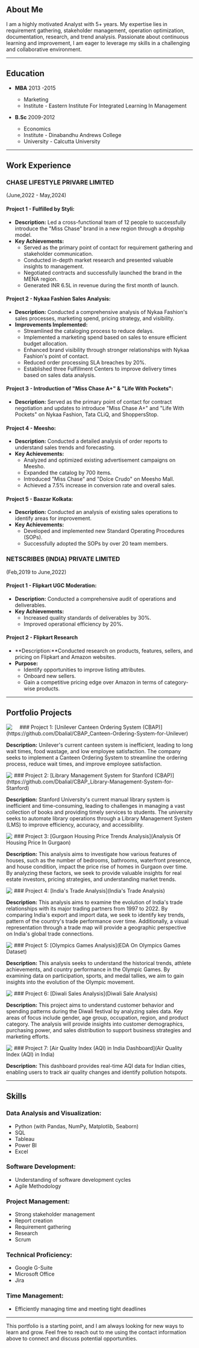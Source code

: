 ## **About Me**

I am a highly motivated Analyst with 5+ years. My expertise lies in requirement gathering, stakeholder management, operation optimization, documentation, research, and trend analysis. Passionate about continuous learning and improvement, I am eager to leverage my skills in a challenging and collaborative environment.

---

## **Education**

* **MBA**  2013 -2015
    - Marketing     
    - Institute - Eastern Institute For Integrated Learning In Management

* **B.Sc**  2009-2012 
    - Economics    
    - Institute - Dinabandhu Andrews College
    - University - Calcutta University

---

## **Work Experience**

### **CHASE LIFESTYLE PRIVARE LIMITED** 
(June,2022 - May,2024)
  
#### Project 1 - Fulfilled by Styli:
  * **Description:** Led a cross-functional team of 12 people to successfully introduce the "Miss Chase" brand in a new region through a dropship model.
  * **Key Achievements:**
      * Served as the primary point of contact for requirement gathering and stakeholder communication.
      * Conducted in-depth market research and presented valuable insights to management.
      * Negotiated contracts and successfully launched the brand in the MENA region.
      * Generated INR 6.5L in revenue during the first month of launch.

#### Project 2 - Nykaa Fashion Sales Analysis:
  * **Description:** Conducted a comprehensive analysis of Nykaa Fashion's sales processes, marketing spend, pricing strategy, and visibility.
  * **Improvements Implemented:**
      * Streamlined the cataloging process to reduce delays.
      * Implemented a marketing spend based on sales to ensure efficient budget allocation.
      * Enhanced brand visibility through stronger relationships with Nykaa Fashion's point of contact.
      * Reduced order processing SLA breaches by 20%.
      * Established three Fulfillment Centers to improve delivery times based on sales data analysis.

#### Project 3 - Introduction of "Miss Chase A+" & "Life With Pockets":
  * **Description:** Served as the primary point of contact for contract negotiation and updates to introduce "Miss Chase A+" and "Life With Pockets" on Nykaa Fashion, Tata CLiQ, and ShoppersStop.
  
#### Project 4 - Meesho:
  * **Description:** Conducted a detailed analysis of order reports to understand sales trends and forecasting.
  * **Key Achievements:**
      * Analyzed and optimized existing advertisement campaigns on Meesho.
      * Expanded the catalog by 700 items.
      * Introduced "Miss Chase" and "Dolce Crudo" on Meesho Mall.
      * Achieved a 7.5% increase in conversion rate and overall sales.

#### Project 5 - Baazar Kolkata:
  * **Description:** Conducted an analysis of existing sales operations to identify areas for improvement.
  * **Key Achievements:**
     * Developed and implemented new Standard Operating Procedures (SOPs).
     * Successfully adopted the SOPs by over 20 team members.


### **NETSCRIBES (INDIA) PRIVATE LIMITED** 
(Feb,2019 to June,2022)

#### Project 1 - Flipkart UGC Moderation:
  * **Description:** Conducted a comprehensive audit of operations and deliverables.
  * **Key Achievements:** 
      * Increased quality standards of deliverables by 30%.
      * Improved operational efficiency by 20%.

#### Project 2 - Flipkart Research
  * **Description:**Conducted research on products, features, sellers, and pricing on Flipkart and Amazon websites.
  * **Purpose:** 
     * Identify opportunities to improve listing attributes.
     * Onboard new sellers.
     * Gain a competitive pricing edge over Amazon in terms of category-wise products.

---

## **Portfolio Projects** 

<img src="Images2/Unilever Image.jfif" style="float: left; margin-right: 20px;" /> 
### Project 1: [Unilever Canteen Ordering System (CBAP)](https://github.com/Dbalial/CBAP_Canteen-Ordering-System-for-Unilever)

**Description:** Unilever's current canteen system is inefficient, leading to long wait times, food wastage, and low employee satisfaction. The company seeks to implement a Canteen Ordering System to streamline the ordering process, reduce wait times, and improve employee satisfaction.


<img src="Images2/Stanford library.avif" style="float: left; margin-right: 5px;" />
### Project 2: [Library Management System for Stanford (CBAP)](https://github.com/Dbalial/CBAP_Library-Management-System-for-Stanford)

**Description:** Stanford University's current manual library system is inefficient and time-consuming, leading to challenges in managing a vast collection of books and providing timely services to students. The university seeks to automate library operations through a Library Management System (LMS) to improve efficiency, accuracy, and accessibility.


<img src="Analysis Of Housing Price In Gurgaon/Gurgaon House Sales.png" style="float: left; margin-right: 5px;" />
### Project 3: [Gurgaon Housing Price Trends Analysis](Analysis Of Housing Price In Gurgaon)

**Description:** This analysis aims to investigate how various features of houses, such as the number of bedrooms, bathrooms, waterfront presence, and house condition, impact the price rise of homes in Gurgaon over time. By analyzing these factors, we seek to provide valuable insights for real estate investors, pricing strategies, and understanding market trends.


<img src="India's Trade Analysis/Dashboard 1.png" style="float: left; margin-right: 5px;" />
### Project 4: [India's Trade Analysis](India's Trade Analysis)

**Description:** This analysis aims to examine the evolution of India's trade relationships with its major trading partners from 1997 to 2022. By comparing India's export and import data, we seek to identify key trends, pattern of the country's trade performance over time. Additionally, a visual representation through a trade map will provide a geographic perspective on India's global trade connections.


<img src="Images2/Olympic.jfif" style="float: left; margin-right: 5px;" />
### Project 5: [Olympics Games Analysis](EDA On Olympics Games Dataset)

**Description:** This analysis seeks to understand the historical trends, athlete achievements, and country performance in the Olympic Games. By examining data on participation, sports, and medal tallies, we aim to gain insights into the evolution of the Olympic movement.


<img src="Images2/Diwali2.jpg" style="float: left; margin-right: 5px;" />
### Project 6: [Diwali Sales Analysis](Diwali Sale Analysis)

**Description:** This project aims to understand customer behavior and spending patterns during the Diwali festival by analyzing sales data. Key areas of focus include gender, age group, occupation, region, and product category. The analysis will provide insights into customer demographics, purchasing power, and sales distribution to support business strategies and marketing efforts.


<img src="Images2/Diwali2.jpg" style="float: left; margin-right: 5px;" />
### Project 7: [Air Quality Index (AQI) in India Dashboard](Air Quality Index (AQI) in India)

**Description:** This dashboard provides real-time AQI data for Indian cities, enabling users to track air quality changes and identify pollution hotspots.


---

## **Skills**

### **Data Analysis and Visualization:**                                                                            
- Python (with Pandas, NumPy, Matplotlib, Seaborn)                                                                  
- SQL                                                                                                                
- Tableau
- Power BI
- Excel

### **Software Development:**
- Understanding of software development cycles
- Agile Methodology
  
### **Project Management:**                                                                                       
- Strong stakeholder management                                                                                    
- Report creation                                                                                                  
- Requirement gathering                                                                                            
- Research
- Scrum

 ### **Technical Proficiency:**
- Google G-Suite
- Microsoft Office
- Jira
  
### **Time Management:**

- Efficiently managing time and meeting tight deadlines

---

This portfolio is a starting point, and I am always looking for new ways to learn and grow. Feel free to reach out to me using the contact information above to connect and discuss potential opportunities.
